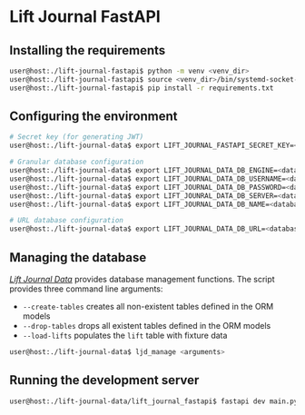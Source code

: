 # Lift Journal FastAPI

## Installing the requirements

```bash
user@host:./lift-journal-fastapi$ python -m venv <venv_dir>
user@host:./lift-journal-fastapi$ source <venv_dir>/bin/systemd-socket-activate
user@host:./lift-journal-fastapi$ pip install -r requirements.txt
```

## Configuring the environment

```bash
# Secret key (for generating JWT)
user@host:./lift-journal-data$ export LIFT_JOURNAL_FASTAPI_SECRET_KEY=<secret_key>

# Granular database configuration
user@host:./lift-journal-data$ export LIFT_JOURNAL_DATA_DB_ENGINE=<database engine>
user@host:./lift-journal-data$ export LIFT_JOURNAL_DATA_DB_USERNAME=<database username>
user@host:./lift-journal-data$ export LIFT_JOURNAL_DATA_DB_PASSWORD=<database password>
user@host:./lift-journal-data$ export LIFT_JOUNRAL_DATA_DB_SERVER=<database server>
user@host:./lift-journal-data$ export LIFT_JOURNAL_DATA_DB_NAME=<database name>

# URL database configuration
user@host:./lift-journal-data$ export LIFT_JOURNAL_DATA_DB_URL=<database url>
```

## Managing the database

_[Lift Journal Data](https://github.com/bglendenning/lift-journal-data)_ provides database management functions. The script provides three command line arguments:

* `--create-tables` creates all non-existent tables defined in the ORM models
* `--drop-tables` drops all existent tables defined in the ORM models
* `--load-lifts` populates the `lift` table with fixture data

```bash
user@host:./lift-journal-data$ ljd_manage <arguments>
```

## Running the development server

```bash
user@host:./lift-journal-data/lift_journal_fastapi$ fastapi dev main.py
```
